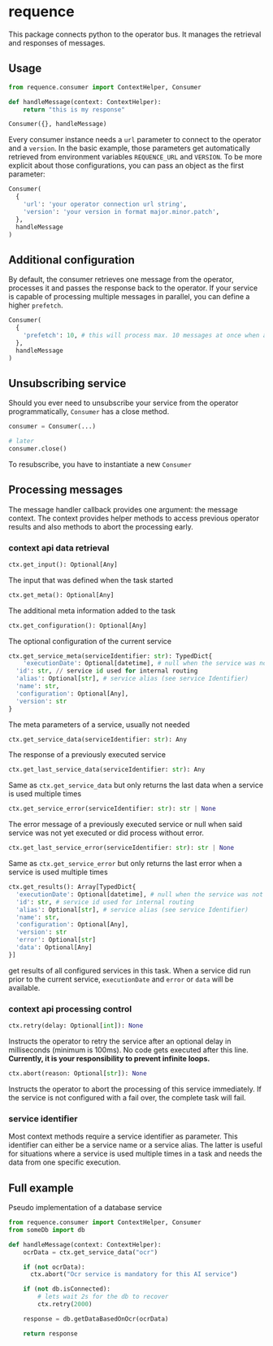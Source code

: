 # requence

This package connects python to the operator bus. It manages the retrieval and responses of messages.

## Usage

```python
from requence.consumer import ContextHelper, Consumer

def handleMessage(context: ContextHelper):
    return "this is my response"

Consumer({}, handleMessage)
```

Every consumer instance needs a `url` parameter to connect to the operator and a `version`. In the basic example, those parameters get automatically retrieved from environment variables `REQUENCE_URL` and `VERSION`.
To be more explicit about those configurations, you can pass an object as the first parameter:

```python
Consumer(
  {
    'url': 'your operator connection url string',
    'version': 'your version in format major.minor.patch',
  },
  handleMessage
)
```

## Additional configuration

By default, the consumer retrieves one message from the operator, processes it and passes the response back to the operator. If your service is capable of processing multiple messages in parallel, you can define a higher `prefetch`.

```python
Consumer(
  {
    'prefetch': 10, # this will process max. 10 messages at once when available
  },
  handleMessage
)
```

## Unsubscribing service

Should you ever need to unsubscribe your service from the operator programmatically, `Consumer` has a close method.

```python
consumer = Consumer(...)

# later
consumer.close()
```

To resubscribe, you have to instantiate a new `Consumer`

## Processing messages

The message handler callback provides one argument: the message context.
The context provides helper methods to access previous operator results and also methods to abort the processing early.

### context api data retrieval

```python
ctx.get_input(): Optional[Any]
```

The input that was defined when the task started

```python
ctx.get_meta(): Optional[Any]
```

The additional meta information added to the task

```python
ctx.get_configuration(): Optional[Any]
```

The optional configuration of the current service

```python
ctx.get_service_meta(serviceIdentifier: str): TypedDict{
    'executionDate': Optional[datetime], # null when the service was not yet executed
  'id': str, // service id used for internal routing
  'alias': Optional[str], # service alias (see service Identifier)
  'name': str,
  'configuration': Optional[Any],
  'version': str
}
```

The meta parameters of a service, usually not needed

```python
ctx.get_service_data(serviceIdentifier: str): Any
```

The response of a previously executed service

```python
ctx.get_last_service_data(serviceIdentifier: str): Any
```

Same as `ctx.get_service_data` but only returns the last data when a service is used multiple times

```python
ctx.get_service_error(serviceIdentifier: str): str | None
```

The error message of a previously executed service or null when said service was not yet executed or did process without error.

```python
ctx.get_last_service_error(serviceIdentifier: str): str | None
```

Same as `ctx.get_service_error` but only returns the last error when a service is used multiple times

```python
ctx.get_results(): Array[TypedDict{
  'executionDate': Optional[datetime], # null when the service was not yet executed
  'id': str, # service id used for internal routing
  'alias': Optional[str], # service alias (see service Identifier)
  'name': str,
  'configuration': Optional[Any],
  'version': str
  'error': Optional[str]
  'data': Optional[Any]
}]
```

get results of all configured services in this task. When a service did run prior to the current service, `executionDate` and `error` or `data` will be available.

### context api processing control

```python
ctx.retry(delay: Optional[int]): None
```

Instructs the operator to retry the service after an optional delay in milliseconds (minimum is 100ms). No code gets executed after this line.
**Currently, it is your responsibility to prevent infinite loops.**

```python
ctx.abort(reason: Optional[str]): None
```

Instructs the operator to abort the processing of this service immediately.
If the service is not configured with a fail over, the complete task will fail.

### service identifier

Most context methods require a service identifier as parameter. This identifier can either be a service name or a service alias. The latter is useful for situations where a service is used multiple times in a task and needs the data from one specific execution.

## Full example

Pseudo implementation of a database service

```python
from requence.consumer import ContextHelper, Consumer
from someDb import db

def handleMessage(context: ContextHelper):
    ocrData = ctx.get_service_data("ocr")

    if (not ocrData):
      ctx.abort("Ocr service is mandatory for this AI service")

    if (not db.isConnected):
        # lets wait 2s for the db to recover
        ctx.retry(2000)

    response = db.getDataBasedOnOcr(ocrData)

    return response
```
